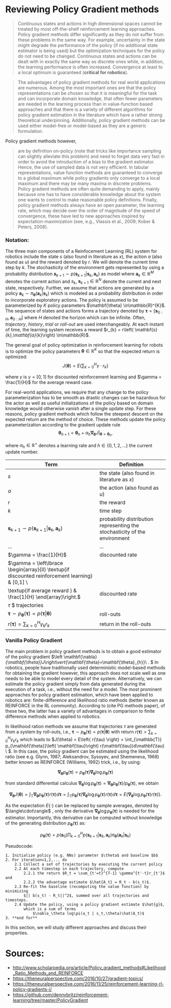 # Reviewing Policy Gradient methods

>Continuous states and actions in high dimensional spaces cannot be treated by most off-the-shelf reinforcement learning approaches. Policy gradient methods differ significantly as they do not suffer from these problems in the same way. For example, uncertainty in the state might degrade the performance of the policy (if no additional state estimator is being used) but the optimization techniques for the policy do not need to be changed. Continuous states and actions can be dealt with in exactly the same way as discrete ones while, in addition, the learning performance is often increased. Convergence at least to a local optimum is guaranteed (**critical for robotics**).

>The advantages of policy gradient methods for real world applications are numerous. Among the most important ones are that the policy representations can be chosen so that it is meaningful for the task and can incorporate domain knowledge, that often fewer parameters are needed in the learning process than in value-function based approaches and that there is a variety of different algorithms for policy gradient estimation in the literature which have a rather strong theoretical underpinning. Additionally, policy gradient methods can be used either model-free or model-based as they are a generic formulation.

Policy gradient methods however,
> are by definition on-policy (note that tricks like importance sampling can slightly alleviate this problem) and need to forget data very fast in order to avoid the introduction of a bias to the gradient estimator. Hence, the use of sampled data is not very efficient. In tabular representations, value function methods are guaranteed to converge to a global maximum while policy gradients only converge to a local maximum and there may be many maxima in discrete problems. Policy gradient methods are often quite demanding to apply, mainly because one has to have considerable knowledge about the system one wants to control to make reasonable policy definitions. Finally, policy gradient methods always have an open parameter, the learning rate, which may decide over the order of magnitude of the speed of convergence, these have led to new approaches inspired by expectation-maximization (see, e.g., Vlassis et al., 2009; Kober & Peters, 2008).


### Notation:
The three main components of a Reinfocement Learning (RL) system for robotics include the state $s$ (also found in literature as $x$), the action $a$ (also found as $u$) and the reward denoted by $r$. We will denote the current time step by $k$. The stochasticity of the environment gets represented by using a probability distribution $\mathbf{s}_{k+1}\sim p\left(  \mathbf{s}_{k+1}\left\vert \mathbf{s}_{k},\mathbf{a}_{k}\right.  \right)$ as model where $\mathbf{a}_{k}\in\mathbb{R}^{M}$ denotes the current action and $s_k$, $\mathbf{s}_{k+1}\in\mathbb{R}^{N}$ denote the current and next state, respectively. Further, we assume that actions are generated by a policy $\mathbf{a}_{k} \sim\pi_{\mathbf{\theta}}\left( \mathbf{a}_{k}\left\vert \mathbf{s}_{k}\right.  \right)$ which is modeled as a probability distribution in order to incorporate exploratory actions. The policy is assumed to be parameterized by $K$ policy parameters $\mathbf{\theta} \in\mathbb{R}^{K}\$. The sequence of states and actions forms a trajectory denoted by $\mathbf{\tau}=[\mathbf{s}_{0:H},\mathbf{a}_{0:H}]$ where $H$ denoted the horizon which can be infinite. Often, *trajectory*, *history*, *trial* or *roll-out* are used interchangeably. At each instant of time, the learning system receives a reward $r_{k} = r\left(  \mathbf{s} _{k},\mathbf{a}_{k}\right)
\in\mathbb{R}\$.

The general goal of policy optimization in reinforcement learning for robots is to optimize the policy parameters $\mathbf{\theta}\in\mathbb{R}^{K}$ so that the expected return is optimized:
$$
J\left(  \mathbf{\theta}\right)  =E\left\{  \sum\nolimits_{k=0}^{H}\gamma \cdot r_{k}\right\}
$$

 where $\gamma$ is $\gamma = [0,1]$ for discounted reinforcement learning and  $\gamma = \frac{1}{H}$ for the average reward case.

 For real-world applications, we require that any change to the policy parameterization has to be smooth as drastic changes can be hazardous for the actor as well as useful initializations of the policy based on domain knowledge would otherwise vanish after a single update step. For these reasons, policy gradient methods which follow the steepest descent on the expected return are the method of choice. These methods update the policy parameterization according to the gradient update rule
$$
 \mathbf{\theta}_{h+1}=\mathbf{\theta}_{h}+\alpha_{h}\left.  \mathbf{\nabla}_{\mathbf{\theta}}J\right\vert _{\mathbf{\theta}=\mathbf{\theta}_{h}},
$$

where $\alpha_{h}\in\mathbb{R}^{+}$ denotes a learning rate and $h\in\{0,1,2,\ldots\}$ the current update number.

| Term | Definition |
|------|------------|
| $s$ | the state (also found in literature as $x$) |
|  $a$ | the action (also found as $u$) |
| $r$ | the reward |
| $k$ | time step |
| $\mathbf{s}_{k+1}\sim p\left(  \mathbf{s}_{k+1}\left\vert \mathbf{s}_{k},\mathbf{a}_{k}\right.  \right)$ |  probability distribution representing the stochasticity of the environment |
| ... | ... |
| $\gamma = \frac{1}{H}$ | discounted rate |
| $\gamma = \left\lbrace \begin{array}{ll} \textup{if discounted reinforcement learning} &  [0,1] \\
\textup{if average reward } & \frac{1}{H} \end{array}\right.$ |  discounted rate |
| $\tau$ $ trajectories |
| $\mathbf{\tau}\sim p_{\mathbf{\theta}}\left(  \mathbf{\tau}\right) =p\left(  \left. \mathbf{\tau}\right\vert \mathbf{\theta}\right)$ | roll-outs |
| $r(\mathbf{\tau})=\sum\textstyle_{k=0}^{H}\gamma_{k}r_{k}$ | return in the roll-outs |

### Vanilla Policy Gradient

The main problem in policy gradient methods is to obtain a good estimator of the policy gradient $\left \mathbf{\nabla}_{\mathbf{\theta}}J\right\vert_{\mathbf{\theta}=\mathbf{\theta}_{h}}\ . $ In robotics, people have traditionally used deterministic model-based methods for obtaining the gradient however, this approach does not scale well as one needs to be able to model every detail of the system. Alternatively, we can estimate the policy gradient simply from data generated during the execution of a task, i.e., without the need for a model. The most prominent approaches for policy gradient estimation, which have been applied to robotics are: finite-difference and likelihood ratio methods (better known as REINFORCE in the RL community). According to (cite PG methods paper), of these two, the latter has a variety of advantages in comparison to finite difference methods when applied to robotics.

In likelihood ration methods we assume that trajectories $\tau$ are generated from a system by roll-outs, i.e., $\mathbf{\tau}\sim p_{\mathbf{\theta}}\left(  \mathbf{\tau}\right) =p\left(  \left. \mathbf{\tau}\right\vert \mathbf{\theta}\right)$ with return $r(\mathbf{\tau})=\sum\textstyle_{k=0}^{H}\gamma_{k}r_{k}$ which leads to $J(\theta) = E\left\{ r(\tau) \right\} = \int_{\mathbb{T}} p_{\mathbf{\theta}}\left( \mathbf{\tau}\right)  r(\mathbf{\tau})d\mathbf{\tau} \ $. In this case, the policy gradient can be estimated using the likelihood ratio (see e.g. Glynn, 1987; Aleksandrov, Sysoyev, and Shemeneva, 1968) better known as REINFORCE (Williams, 1992) trick, i.e., by using:

$$
\mathbf{\nabla}_{\mathbf{\theta}}p_{\mathbf{\theta}}\left(  \mathbf{\tau}\right) =
p_{\mathbf{\theta}}\left(  \mathbf{\tau}\right)  \mathbf{\nabla
}_{\mathbf{\theta}}\log p_{\mathbf{\theta}}\left(  \mathbf{\tau}\right)
$$

from standard differential calculus $\mathbf{\nabla}_{\mathbf{\theta}}\log p_{\mathbf{\theta}}\left(  \mathbf{\tau}\right) =\mathbf{\nabla}_{\mathbf{\theta}}p_{\mathbf{\theta}}\left(  \mathbf{\tau}\right)/p_{\mathbf{\theta}}\left(  \mathbf{\tau}\right)$, we obtain

$$
\mathbf{\nabla}_{\mathbf{\theta}}J\left(  \mathbf{\theta}\right)
= \int_{\mathbb{T}}\mathbf{\nabla}_{\mathbf{\theta}}p_{\mathbf{\theta}}\left(
\mathbf{\tau}\right)  r(\mathbf{\tau})d\mathbf{\tau}
= \int_{\mathbb{T}}
p_{\mathbf{\theta}}\left(  \mathbf{\tau}\right)  \mathbf{\nabla
}_{\mathbf{\theta}}\log p_{\mathbf{\theta}}\left(  \mathbf{\tau}\right)
r(\mathbf{\tau})d\mathbf{\tau}
= E\left\{  \mathbf{\nabla
}_{\mathbf{\theta}}\log p_{\mathbf{\theta}}\left(  \mathbf{\tau}\right)
r(\mathbf{\tau})\right\}.
$$

As the expectation $E\{\cdot\}$ can be replaced by sample averages, denoted by $\langle\cdot\rangle\$ , only the derivative $\mathbf{\nabla}_{\mathbf{\theta}}\log p_{\mathbf{\theta}}\left(  \mathbf{\tau}\right)$ is needed for the estimator. Importantly, this derivative can be computed without knowledge of the generating distribution $p_{\mathbf{\theta}}\left(  \mathbf{\tau}\right)$ as:

$$
p_{\mathbf{\theta}}\left(  \mathbf{\tau}\right)=p(\mathbf{s}_{0})\prod\nolimits_{k=0}
^{H}p\left(  \mathbf{s}_{k+1}\left\vert \mathbf{s}_{k},\mathbf{a}_{k}\right.
\right)  \pi_{\mathbf{\theta}}\left(  \mathbf{a}_{k}\left\vert \mathbf{s}
_{k}\right.  \right)
$$



Pseudocode:
```
1. Initialize policy (e.g. NNs) parameter $\theta$ and baseline $b$
2. For iteration=1,2,... do
    2.1 Collect a set of trajectories by executing the current policy
    2.2 At each timestep in each trajectory, compute
        2.2.1 the return $R_t = \sum_{t'=t}^{T-1} \gamma^{t'-t}r_{t'}$ and
        2.2.2 the advantage estimate $\hat{A_t} = R_t - b(s_t)$.
    2.3 Re-fit the baseline (recomputing the value function) by minimizing
        $|| b(s_t) - R_t||^2$, summed over all trajectories and timesteps.
    2.4 Update the policy, using a policy gradient estimate $\hat{g}$,
        which is a sum of terms
            $\nabla_\theta log\pi(a_t | s_t,\theta)\hat(A_t)$
3. **end for**
```


In this section, we will study different approaches and discuss their properties.




# Sources:
- http://www.scholarpedia.org/article/Policy_gradient_methods#Likelihood_Ratio_Methods_and_REINFORCE
- https://theneuralperspective.com/2016/10/27/gradient-topics/
- https://theneuralperspective.com/2016/11/25/reinforcement-learning-rl-policy-gradients-i/
- https://github.com/dennybritz/reinforcement-learning/tree/master/PolicyGradient
